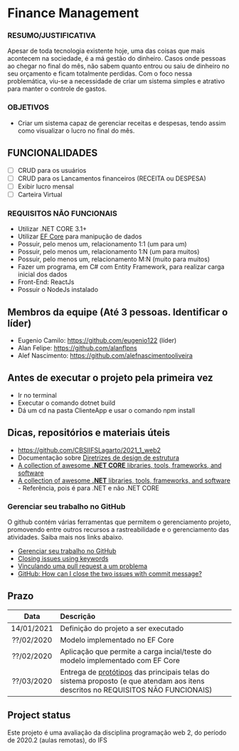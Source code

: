 
# Finance Management

### RESUMO/JUSTIFICATIVA

Apesar de toda tecnologia existente hoje, uma das coisas que mais acontecem na sociedade, é a má gestão do dinheiro. Casos onde pessoas ao chegar no final do mês, não sabem quanto entrou ou saiu de dinheiro no seu orçamento e ficam totalmente perdidas. Com o foco nessa problemática, viu-se a necessidade de criar um sistema simples e atrativo para manter o controle de gastos.

### OBJETIVOS

- Criar um sistema capaz de gerenciar receitas e despesas, tendo assim como visualizar o lucro no final do mês.

## FUNCIONALIDADES

- [ ] CRUD para os usuários
- [ ] CRUD para os Lancamentos financeiros (RECEITA ou DESPESA)
- [ ] Exibir lucro mensal
- [ ] Carteira Virtual

### REQUISITOS NÃO FUNCIONAIS

- Utilizar .NET CORE 3.1+
- Utilizar [EF Core](https://docs.microsoft.com/pt-br/ef/core/) para manipução de dados
- Possuir, pelo menos um, relacionamento 1:1 (um para um)
- Possuir, pelo menos um, relacionamento 1:N (um para muitos)
- Possuir, pelo menos um, relacionamento M:N (muito para muitos)
- Fazer um programa, em C# com Entity Framework, para realizar carga inicial dos dados
- Front-End: ReactJs
- Possuir o NodeJs instalado

## Membros da equipe (Até 3 pessoas. Identificar o líder)

- Eugenio Camilo: https://github.com/eugenio122 (líder)
- Alan Felipe: https://github.com/alanflpns
- Alef Nascimento: https://github.com/alefnascimentooliveira

## Antes de executar o projeto pela primeira vez

- Ir no terminal
- Executar o comando dotnet build
- Dá um cd na pasta ClienteApp e usar o comando npm install

## Dicas, repositórios e materiais úteis

- https://github.com/CBSIIFSLagarto/2021_1_web2
- Documentação sobre [Diretrizes de design de estrutura] 
- [A collection of awesome **.NET CORE** libraries, tools, frameworks, and software](https://github.com/thangchung/awesome-dotnet-core)
- [A collection of awesome **.NET** libraries, tools, frameworks, and software](https://github.com/quozd/awesome-dotnet) - Referência, pois é para .NET e não .NET CORE

### Gerenciar seu trabalho no GitHub

O github contém várias ferramentas que permitem o gerenciamento projeto, promovendo entre outros recursos a rastreabilidade e o gerenciamento das atividades. Saiba mais nos links abaixo.

- [Gerenciar seu trabalho no GitHub](https://docs.github.com/pt/free-pro-team@latest/github/managing-your-work-on-github)
- [Closing issues using keywords](https://docs.github.com/en/enterprise/2.16/user/github/managing-your-work-on-github/closing-issues-using-keywords)
- [Vinculando uma pull request a um problema](https://docs.github.com/pt/free-pro-team@latest/github/managing-your-work-on-github/linking-a-pull-request-to-an-issue)
- [GitHub: How can I close the two issues with commit message?](https://stackoverflow.com/questions/60027222/github-how-can-i-close-the-two-issues-with-commit-message) 

## Prazo

Data | Descrição
:---:|:---
14/01/2021 | Definição do projeto a ser executado
??/02/2020 | Modelo implementado no EF Core
??/02/2020 | Aplicação que permite a carga incial/teste do modelo implementado com EF Core
??/03/2020 | Entrega de [protótipos](prototipos/prototipos.md) das principais telas do sistema proposto (e que atendam aos itens descritos no REQUISITOS NÃO FUNCIONAIS)

## Project status
Este projeto é uma avaliação da disciplina programação web 2, do período de 2020.2 (aulas remotas), do IFS


[Diretrizes de design de estrutura]: https://docs.microsoft.com/pt-br/dotnet/standard/design-guidelines/
